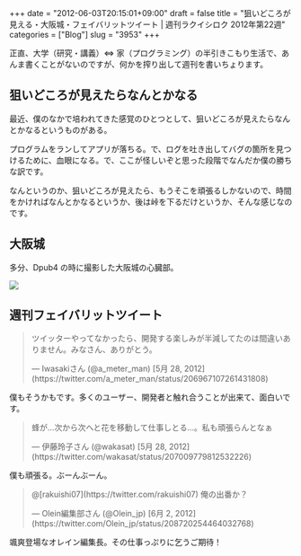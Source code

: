 +++
date = "2012-06-03T20:15:01+09:00"
draft = false
title = "狙いどころが見える・大阪城・フェイバリットツイート | 週刊ラクイシロク 2012年第22週"
categories = ["Blog"]
slug = "3953"
+++

正直、大学（研究・講義）⇔ 家（プログラミング）の半引きこもり生活で、あんま書くことがないのですが、何かを搾り出して週刊を書いちょります。

## 狙いどころが見えたらなんとかなる

最近、僕のなかで培われてきた感覚のひとつとして、狙いどころが見えたらなんとかなるというものがある。

プログラムをランしてアプリが落ちる。で、ログを吐き出してバグの箇所を見つけるために、血眼になる。で、ここが怪しいぞと思った段階でなんだか僕の勝ちな訳です。

なんというのか、狙いどころが見えたら、もうそこを頑張るしかないので、時間をかければなんとかなるというか、後は峠を下るだけというか、そんな感じなのです。

## 大阪城

多分、Dpub4 の時に撮影した大阪城の心臓部。

![](/images/2012/06/3953_1.jpg)

## 週刊フェイバリットツイート

<blockquote class="twitter-tweet" lang="ja"><p>ツイッターやってなかったら、開発する楽しみが半減してたのは間違いありません。みなさん、ありがとう。</p>&mdash; Iwasakiさん (@a_meter_man) [5月 28, 2012](https://twitter.com/a_meter_man/status/206967107261431808)</blockquote>


僕もそうかもです。多くのユーザー、開発者と触れ合うことが出来て、面白いです。

<blockquote class="twitter-tweet" lang="ja"><p>蜂が…次から次へと花を移動して仕事しとる…。私も頑張らんとなぁ</p>&mdash; 伊藤玲子さん (@wakasat) [5月 28, 2012](https://twitter.com/wakasat/status/207009779812532226)</blockquote>


僕も頑張る。ぶーんぶーん。

<blockquote class="twitter-tweet" data-in-reply-to="208716463924711426" lang="ja"><p>@[rakuishi07](https://twitter.com/rakuishi07) 俺の出番か？</p>&mdash; Olein編集部さん (@Olein_jp) [6月 2, 2012](https://twitter.com/Olein_jp/status/208720254464032768)</blockquote>


颯爽登場なオレイン編集長。その仕事っぷりに乞うご期待！
